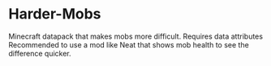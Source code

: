 # Harder-Mobs
Minecraft datapack that makes mobs more difficult. Requires data attributes
Recommended to use a mod like Neat that shows mob health to see the difference quicker.
